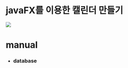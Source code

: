
  <h1>javaFX를 이용한 캘린더 만들기</h1>
<p>
  <img src="https://user-images.githubusercontent.com/53304263/71404787-d2a13c80-2676-11ea-8a3f-f9e28f85a08d.gif">
</p>
  <h1>manual</h1>
<ul>
  <li><h3>database</h3></li>
</ul>
